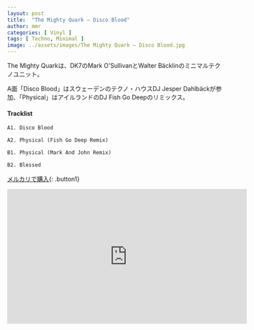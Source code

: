 ```yaml
---
layout: post
title:  "The Mighty Quark – Disco Blood"
author: mmr
categories: [ Vinyl ]
tags: [ Techno, Minimal ]
image: ../assets/images/The Mighty Quark – Disco Blood.jpg
---
```


The Mighty Quarkは、DK7のMark O'SullivanとWalter Bäcklinのミニマルテクノユニット。

A面「Disco Blood」はスウェーデンのテクノ・ハウスDJ Jesper Dahlbäckが参加、「Physical」はアイルランドのDJ Fish Go Deepのリミックス。

#### Tracklist
```md
A1. Disco Blood

A2. Physical (Fish Go Deep Remix)

B1. Physical (Mark And John Remix)

B2. Blessed
```

[メルカリで購入](https://jp.mercari.com/item/m43649422760?afid=6142608987){: .button1}

<iframe width="560" height="315" src="https://www.youtube.com/embed/Vc54wJBaU90?si=PYotSHturHScVL62" title="YouTube video player" frameborder="0" allow="accelerometer; autoplay; clipboard-write; encrypted-media; gyroscope; picture-in-picture; web-share" referrerpolicy="strict-origin-when-cross-origin" allowfullscreen></iframe>